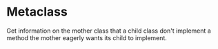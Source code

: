 # Metaclass

Get information on the mother class that a child class don't implement a method the mother eagerly wants its child to implement.